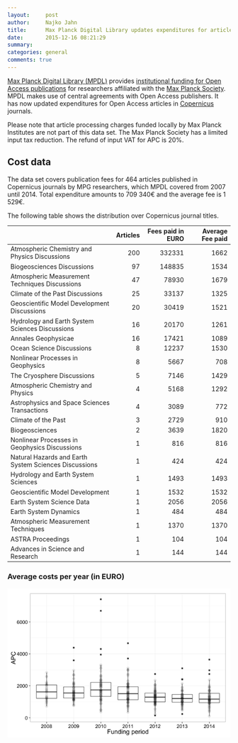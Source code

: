 ```yaml
---
layout:     post
author:  	Najko Jahn
title:      Max Planck Digital Library updates expenditures for articles published in Copernicus journals
date:       2015-12-16 08:21:29
summary:    
categories: general
comments: true
---
```





[Max Planck Digital Library (MPDL)](https://www.mpdl.mpg.de/en/) provides [institutional funding for Open Access publications](https://www.mpdl.mpg.de/en/?id=50:open-access-publishing&catid=17:open-access) for researchers affiliated with the  [Max Planck Society](http://www.mpg.de/en). MPDL makes use of central agreements with Open Access publishers. It has now updated expenditures for Open Access articles in [Copernicus](http://www.copernicus.org/) journals.

Please note that article processing charges funded locally by Max Planck Institutes are not part of this data set. The Max Planck Society has a limited input tax reduction. The refund of input VAT for APC is 20%.

## Cost data




The data set covers publication fees for 464 articles published in Copernicus journals by MPG researchers, which MPDL covered from 2007 until 2014. Total expenditure amounts to 709 340€ and the average fee is 1 529€.

The following table shows the distribution over Copernicus journal titles.



|                                                      | Articles| Fees paid in EURO| Average Fee paid|
|:-----------------------------------------------------|--------:|-----------------:|----------------:|
|Atmospheric Chemistry and Physics Discussions         |      200|            332331|             1662|
|Biogeosciences Discussions                            |       97|            148835|             1534|
|Atmospheric Measurement Techniques Discussions        |       47|             78930|             1679|
|Climate of the Past Discussions                       |       25|             33137|             1325|
|Geoscientific Model Development Discussions           |       20|             30419|             1521|
|Hydrology and Earth System Sciences Discussions       |       16|             20170|             1261|
|Annales Geophysicae                                   |       16|             17421|             1089|
|Ocean Science Discussions                             |        8|             12237|             1530|
|Nonlinear Processes in Geophysics                     |        8|              5667|              708|
|The Cryosphere Discussions                            |        5|              7146|             1429|
|Atmospheric Chemistry and Physics                     |        4|              5168|             1292|
|Astrophysics and Space Sciences Transactions          |        4|              3089|              772|
|Climate of the Past                                   |        3|              2729|              910|
|Biogeosciences                                        |        2|              3639|             1820|
|Nonlinear Processes in Geophysics Discussions         |        1|               816|              816|
|Natural Hazards and Earth System Sciences Discussions |        1|               424|              424|
|Hydrology and Earth System Sciences                   |        1|              1493|             1493|
|Geoscientific Model Development                       |        1|              1532|             1532|
|Earth System Science Data                             |        1|              2056|             2056|
|Earth System Dynamics                                 |        1|               484|              484|
|Atmospheric Measurement Techniques                    |        1|              1370|             1370|
|ASTRA Proceedings                                     |        1|               104|              104|
|Advances in Science and Research                      |        1|               144|              144|


###  Average costs per year (in EURO)

![plot of chunk box_mpdl_copernicus_year](/figure/box_mpdl_copernicus_year-1.png) 


